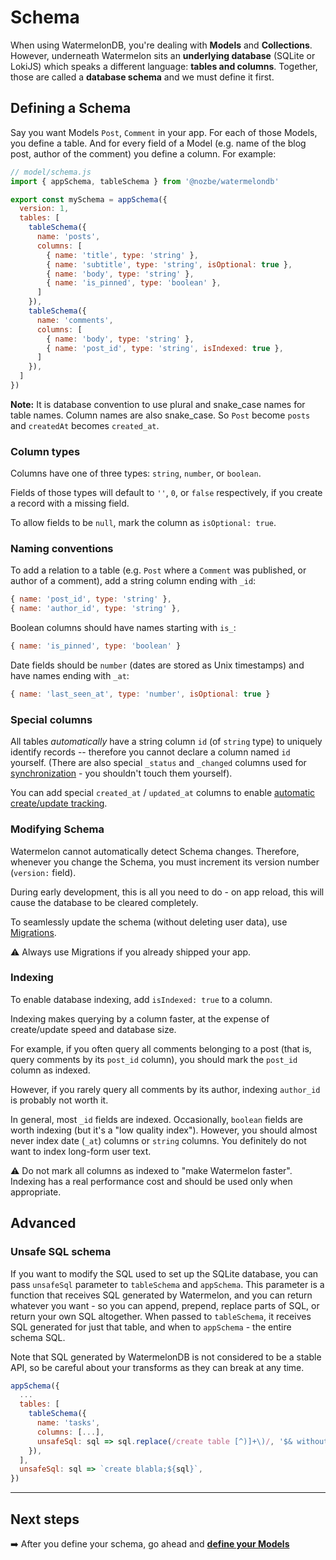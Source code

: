 # Schema

When using WatermelonDB, you're dealing with **Models** and **Collections**. However, underneath Watermelon sits an **underlying database** (SQLite or LokiJS) which speaks a different language: **tables and columns**. Together, those are called a **database schema** and we must define it first.

## Defining a Schema

Say you want Models `Post`, `Comment` in your app. For each of those Models, you define a table. And for every field of a Model (e.g. name of the blog post, author of the comment) you define a column. For example:

```js
// model/schema.js
import { appSchema, tableSchema } from '@nozbe/watermelondb'

export const mySchema = appSchema({
  version: 1,
  tables: [
    tableSchema({
      name: 'posts',
      columns: [
        { name: 'title', type: 'string' },
        { name: 'subtitle', type: 'string', isOptional: true },
        { name: 'body', type: 'string' },
        { name: 'is_pinned', type: 'boolean' },
      ]
    }),
    tableSchema({
      name: 'comments',
      columns: [
        { name: 'body', type: 'string' },
        { name: 'post_id', type: 'string', isIndexed: true },
      ]
    }),
  ]
})
```

**Note:** It is database convention to use plural and snake_case names for table names. Column names are also snake_case. So `Post` become `posts` and `createdAt` becomes `created_at`.

### Column types

Columns have one of three types: `string`, `number`, or `boolean`.

Fields of those types will default to `''`, `0`, or `false` respectively, if you create a record with a missing field.

To allow fields to be `null`, mark the column as `isOptional: true`.

### Naming conventions

To add a relation to a table (e.g. `Post` where a `Comment` was published, or author of a comment), add a string column ending with `_id`:

```js
{ name: 'post_id', type: 'string' },
{ name: 'author_id', type: 'string' },
```

Boolean columns should have names starting with `is_`:

```js
{ name: 'is_pinned', type: 'boolean' }
```

Date fields should be `number` (dates are stored as Unix timestamps) and have names ending with `_at`:

```js
{ name: 'last_seen_at', type: 'number', isOptional: true }
```

### Special columns

All tables _automatically_ have a string column `id` (of `string` type) to uniquely identify records -- therefore you cannot declare a column named `id` yourself. (There are also special `_status` and `_changed` columns used for [synchronization](./Advanced/Sync.md) - you shouldn't touch them yourself).

You can add special `created_at` / `updated_at` columns to enable [automatic create/update tracking](./Advanced/CreateUpdateTracking.md).

### Modifying Schema

Watermelon cannot automatically detect Schema changes. Therefore, whenever you change the Schema, you must increment its version number (`version:` field).

During early development, this is all you need to do - on app reload, this will cause the database to be cleared completely.

To seamlessly update the schema (without deleting user data), use [Migrations](./Advanced/Migrations.md).

⚠️ Always use Migrations if you already shipped your app.

### Indexing

To enable database indexing, add `isIndexed: true` to a column.

Indexing makes querying by a column faster, at the expense of create/update speed and database size.

For example, if you often query all comments belonging to a post (that is, query comments by its `post_id` column), you should mark the `post_id` column as indexed.

However, if you rarely query all comments by its author, indexing `author_id` is probably not worth it.

In general, most `_id` fields are indexed. Occasionally, `boolean` fields are worth indexing (but it's a "low quality index"). However, you should almost never index date (`_at`) columns or `string` columns. You definitely do not want to index long-form user text.

⚠️ Do not mark all columns as indexed to "make Watermelon faster". Indexing has a real performance cost and should be used only when appropriate.

## Advanced

### Unsafe SQL schema

If you want to modify the SQL used to set up the SQLite database, you can pass `unsafeSql` parameter
to `tableSchema` and `appSchema`. This parameter is a function that receives SQL generated by Watermelon,
and you can return whatever you want - so you can append, prepend, replace parts of SQL, or return
your own SQL altogether. When passed to `tableSchema`, it receives SQL generated for just that table,
and when to `appSchema` - the entire schema SQL.

Note that SQL generated by WatermelonDB is not considered to be a stable API, so be careful about your transforms as they can break at any time.

```js
appSchema({
  ...
  tables: [
    tableSchema({
      name: 'tasks',
      columns: [...],
      unsafeSql: sql => sql.replace(/create table [^)]+\)/, '$& without rowid'),
    }),
  ],
  unsafeSql: sql => `create blabla;${sql}`,
})
```

* * *

## Next steps

➡️ After you define your schema, go ahead and [**define your Models**](./Model.md)
